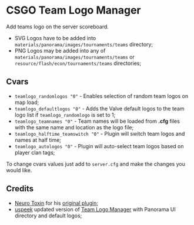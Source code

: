 # CSGO Team Logo Manager
Add teams logo on the server scoreboard.

- SVG Logos have to be added into `materials/panorama/images/tournaments/teams` directory;
- PNG Logos may be added into any of `materials/panorama/images/tournaments/teams` or `resource/flash/econ/tournaments/teams` directories;

## Cvars
- `teamlogo_randomlogos "0"` - Enables selection of random team logos on map load;
- `teamlogo_defaultlogos "0"` - Adds the Valve default logos to the team logo list if `teamlogo_randomlogo` is set to 1;
- `teamlogo_teamnames "0"` - Team names will be loaded from **.cfg** files with the same name and location as the logo file;
- `teamlogo_halftime_teamswitch "0"` - Plugin will switch team logos and names at half time;
- `teamlogo_autologos "0"` - Plugin will auto-select team logos based on player clan tags;

To change cvars values ​​just add to `server.cfg` and make the changes you would like.

## Credits 
- [Neuro Toxin](https://github.com/ntoxin66) for his [original plugin](https://github.com/ntoxin66/CSGO-Team-Logo-Manager);
- [uspeek](https://github.com/uspeek) updated version of [Team Logo Manager](https://github.com/uspeek/CSGO-Team-Logo-Manager) with Panorama UI directory and default logos;
